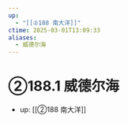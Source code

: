 ```yaml
---
up:
  - "[[②188 南大洋]]"
ctime: 2025-03-01T13:09:33
aliases:
  - 威德尔海
---
```


# ②188.1 威德尔海

- up: [[②188 南大洋]]
